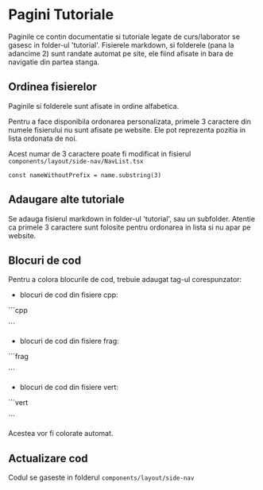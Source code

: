 # Pagini Tutoriale
Paginile ce contin documentatie si tutoriale legate de curs/laborator se gasesc in folder-ul
'tutorial'. Fisierele markdown, si folderele (pana la adancime 2) sunt randate automat
pe site, ele fiind afisate in bara de navigatie din partea stanga.


## Ordinea fisierelor
Paginile si folderele sunt afisate in ordine alfabetica. 

Pentru a face disponibila ordonarea personalizata, primele 3 caractere din numele fisierului
nu sunt afisate pe website. Ele pot reprezenta pozitia in lista ordonata de noi.

Acest numar de 3 caractere poate fi modificat in fisierul `components/layout/side-nav/NavList.tsx`
```
const nameWithoutPrefix = name.substring(3)
```
 

## Adaugare alte tutoriale
Se adauga fisierul markdown in folder-ul 'tutorial', sau un subfolder. Atentie ca primele
3 caractere sunt folosite pentru ordonarea in lista si nu apar pe website.

## Blocuri de cod 
Pentru a colora blocurile de cod, trebuie adaugat tag-ul corespunzator:
- blocuri de cod din fisiere cpp: 

\`\`\`cpp     

\`\`\`

- blocuri de cod din fisiere frag:

\`\`\`frag

\`\`\`

- blocuri de cod din fisiere vert:

\`\`\`vert

\`\`\`

Acestea vor fi colorate automat.

## Actualizare cod
Codul se gaseste in folderul `components/layout/side-nav`